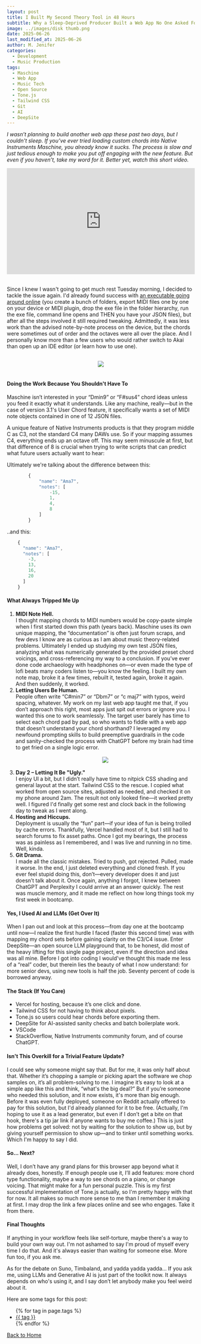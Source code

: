 ```yaml
---
layout: post
title: I Built My Second Theory Tool in 48 Hours
subtitle: Why a Sleep-Deprived Producer Built a Web App No One Asked For
image: ../images/disk thumb.png
date: 2025-06-26
last_modified_at: 2025-06-26
author: M. Jenifer
categories:
  - Development
  - Music Production
tags:
  - Maschine
  - Web App
  - Music Tech
  - Open Source
  - Tone.js
  - Tailwind CSS
  - Git
  - AI
  - DeepSite
---
```


<link rel="stylesheet" type="text/css" href="./_css/styles.css">


<em>I wasn’t planning to build another web app these past two days, but I couldn't sleep. If you’ve ever tried loading custom chords into Native Instruments Maschine, you already know it sucks. The process is slow and just tedious enough to make you put off engaging with the new feature. But even if you haven’t, take my word for it. Better yet, watch this short video.</em>

<div style="position: relative; width: 100%; max-width: 100%; overflow: hidden; height: 0; padding-bottom: 56.25%;">
  <iframe src="https://www.youtube.com/embed/er8DLKgfzX0"
          style="position: absolute; top: 0; left: 0; width: 100%; height: 100%; border: 0;"
          allow="accelerometer; autoplay; clipboard-write; encrypted-media; gyroscope; picture-in-picture"
          allowfullscreen></iframe>
</div>

<br>

<p>Since I knew I wasn't going to get much rest Tuesday morning, I decided to tackle the issue again. I'd already found success with <a href="https://github.com/mikhailsoldatkin/maschine_chords_converter" target="_blank">an executable going around online</a> (you create a bunch of folders, export MIDI files one by one on your device or MIDI plugin, drop the exe file in the folder hierarchy, run the exe file, command line opens and THEN you have your JSON files), but after all the steps involved it still required tweaking. Admittedly, it was less work than the advised note-by-note process on the device, but the chords were sometimes out of order and the octaves were all over the place. And I personally know more than a few users who would rather switch to Akai than open up an IDE editor (or learn how to use one).</p>

<br>
<div style="text-align: center;">
<img src="https://i.ibb.co/TMvzJp6Z/disk-thumb.png">
</div>
<br>

<h4>Doing the Work Because You Shouldn't Have To</h4>

<p>Maschine isn’t interested in your “Dmin9” or “F#sus4” chord ideas unless you feed it exactly what it understands. Like any machine, really—but in the case of version 3.1's User Chord feature, it specifically wants a set of MIDI note objects contained in one of 12 JSON files.</p>

<p> A unique feature of Native Instruments products is that they program middle C as C3, not the standard C4 many DAWs use. So if your mapping assumes C4, everything ends up an octave off. This may seem minuscule at first, but that difference of 8 is crucial when trying to write scripts that can predict what future users actually want to hear:</p>

<p> Ultimately we're talking about the difference between this: </p> 

```javascript
        {
            "name": "Ama7",
            "notes": [
                -15,
                1,
                4,
                8
            ]
        }

```

<p> ..and this: </p> 

```javascript
    {
      "name": "Ama7",
      "notes": [
        -3,
        13,
        16,
        20
      ]
    }

```

<h4>What Always Tripped Me Up</h4>

<ol>
<li><b>MIDI Note Hell.</b><br>
I thought mapping chords to MIDI numbers would be copy-paste simple when I first started down this path (years back). Maschine uses its own unique mapping, the “documentation” is often just forum scraps, and few devs I know are as curious as I am about music theory-related problems. Ultimately I ended up studying my own test JSON files, analyzing what was numerically generated by the provided preset chord voicings, and cross-referencing my way to a conclusion. If you’ve ever done code archaeology with headphones on—or even made the type of lofi beats many coders listen to—you know the feeling. I built my own note map, broke it a few times, rebuilt it, tested again, broke it again. And then suddenly, it worked.</li>

<li><b>Letting Users Be Human.</b><br>
People often write “C#min7” or “Dbm7” or “c   maj7” with typos, weird spacing, whatever. My work on my last web app taught me that, if you don’t approach this right, most apps just spit out errors or ignore you. I wanted this one to work seamlessly. The target user barely has time to select each chord pad by pad, so who wants to fiddle with a web app that doesn't understand your chord shorthand? I leveraged my newfound prompting skills to build preemptive guardrails in the code and sanity-checked the process with ChatGPT before my brain had time to get fried on a single logic error.</li>
<br>
<div style="text-align: center;">
<img src="https://i.ibb.co/N6Q2CCGY/reddit.png">
</div>
<br>

<li><b>Day 2 – Letting It Be "Ugly."</b><br>
I enjoy UI a bit, but I didn’t really have time to nitpick CSS shading and general layout at the start. Tailwind CSS to the rescue. I copied what worked from open source sites, adjusted as needed, and checked it on my phone around 2am. The result not only looked fine—it worked pretty well. I figured I'd finally get some rest and clock back in the following day to tweak as I went along.</li>

<li><b> Hosting and Hiccups.</b><br>
Deployment is usually the “fun” part—if your idea of fun is being trolled by cache errors. Thankfully, Vercel handled most of it, but I still had to search forums to fix asset paths. Once I got my bearings, the process was as painless as I remembered, and I was live and running in no time. Well, kinda.</li>

<li><b>Git Drama.</b><br>
I made all the classic mistakes. Tried to push, got rejected. Pulled, made it worse. In the end, I just deleted everything and cloned fresh. If you ever feel stupid doing this, don’t—every developer does it and just doesn’t talk about it. Once again, anything I forgot, I knew between ChatGPT and Perplexity I could arrive at an answer quickly. The rest was muscle memory, and it made me reflect on how long things took my first week in bootcamp.</li>
</ol>

<h4>Yes, I Used AI and LLMs (Get Over It)</h4>

<p>When I pan out and look at this process—from day one at the bootcamp until now—I realize the first hurdle I faced (faster this second time) was with mapping my chord sets before gaining clarity on the C3/C4 issue. Enter DeepSite—an open source LLM playground that, to be honest, did most of the heavy lifting for this single page project, even if the direction and idea was all mine. Before I got into coding I would've thought this made me less of a “real” coder, but therein lies the beauty of what I now understand: for more senior devs, using new tools is half the job. Seventy percent of code is borrowed anyway.</p>

<h4>The Stack (If You Care)</h4>

<ul>
<li>Vercel for hosting, because it’s one click and done.</li>
<li>Tailwind CSS for not having to think about pixels.</li>
<li>Tone.js so users could hear chords before exporting them.</li>
<li>DeepSite for AI-assisted sanity checks and batch boilerplate work.</li>
<li>VSCode</li>
<li>StackOverflow, Native Instruments community forum, and of course ChatGPT.</li>
</ul>

<h4>Isn't This Overkill for a Trivial Feature Update?</h4>

<p>I could see why someone might say that. But for me, it was only half about that. Whether it’s chopping a sample or picking apart the software we chop samples on, it’s all problem-solving to me. I imagine it’s easy to look at a simple app like this and think, “what's the big deal?” But if you’re someone who needed this solution, and it now exists, it's more than big enough. Before it was even fully deployed, someone on Reddit actually offered to pay for this solution, but I'd already planned for it to be free. (Actually, I'm hoping to use it as a lead generator, but even if I don’t get a bite on that hook, there's a tip jar link if anyone wants to buy me coffee.) This is just how problems get solved: not by waiting for the solution to show up, but by giving yourself permission to show up—and to tinker until something works. Which I'm happy to say I did.</p>

<h4>So... Next?</h4>

<p>Well, I don’t have any grand plans for this browser app beyond what it already does, honestly. If enough people use it, I’ll add features: more chord type functionality, maybe a way to see chords on a piano, or change voicing. That might make for a fun personal puzzle. This is my first successful implementation of Tone.js actually, so I'm pretty happy with that for now. It all makes so much more sense to me than I remember it making at first. I may drop the link a few places online and see who engages. Take it from there.</p>

<h4>Final Thoughts</h4>

<p>If anything in your workflow feels like self-torture, maybe there's a way to build your own way out. I'm not ashamed to say I'm proud of myself every time I do that. And it's always easier than waiting for someone else. More fun too, if you ask me.</p>

<p>As for the debate on Suno, Timbaland, and yadda yadda yadda... If you ask me, using LLMs and Generative AI is just part of the toolkit now. It always depends on who's using it, and I say don’t let anybody make you feel weird about it.</p>

<p>Here are some tags for this post:</p>
<ul>
{% for tag in page.tags %}
  <li><a href="/tags/{{ tag }}/">{{ tag }}</a></li>
{% endfor %}
</ul>

<p><a href="/">Back to Home</a></p>
